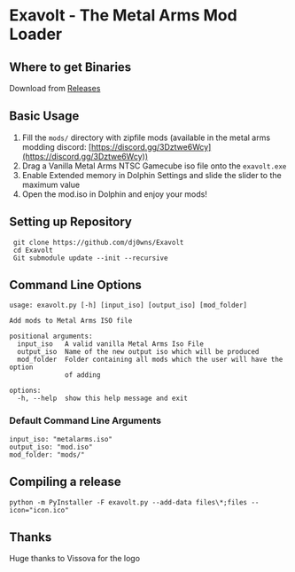 # Exavolt - The Metal Arms Mod Loader

## Where to get Binaries
Download from [Releases](https://github.com/dj0wns/Exavolt/releases)

## Basic Usage
1. Fill the `mods/` directory with zipfile mods (available in the metal arms modding discord: [https://discord.gg/3Dztwe6Wcy](https://discord.gg/3Dztwe6Wcy))
2. Drag a Vanilla Metal Arms NTSC Gamecube iso file onto the `exavolt.exe`
3. Enable Extended memory in Dolphin Settings and slide the slider to the maximum value
4. Open the mod.iso in Dolphin and enjoy your mods!

## Setting up Repository
` git clone https://github.com/dj0wns/Exavolt`  
` cd Exavolt`  
` Git submodule update --init --recursive`  

## Command Line Options
```
usage: exavolt.py [-h] [input_iso] [output_iso] [mod_folder]

Add mods to Metal Arms ISO file

positional arguments:
  input_iso   A valid vanilla Metal Arms Iso File
  output_iso  Name of the new output iso which will be produced
  mod_folder  Folder containing all mods which the user will have the option
              of adding

options:
  -h, --help  show this help message and exit
```

### Default Command Line Arguments
`input_iso: "metalarms.iso"`  
`output_iso: "mod.iso"`  
`mod_folder: "mods/"`  

## Compiling a release
`python -m PyInstaller -F exavolt.py --add-data files\*;files --icon="icon.ico"`

## Thanks

Huge thanks to Vissova for the logo

